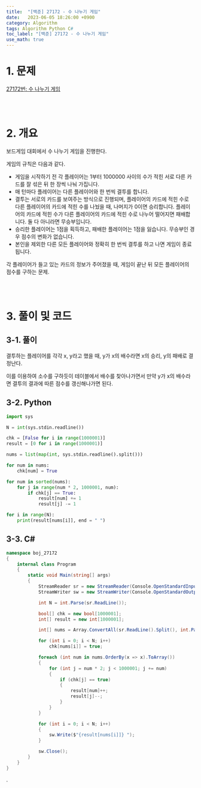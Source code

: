 ```yaml
---
title:  "[백준] 27172 - 수 나누기 게임"
date:   2023-06-05 18:26:00 +0900
category: Algorithm
tags: Algorithm Python C#
toc_label: "[백준] 27172 - 수 나누기 게임"
use_math: true
---
```


# 1. 문제
[27172번: 수 나누기 게임](https://www.acmicpc.net/problem/27172)


<br/>
<br/>

# 2. 개요
보드게임 대회에서 수 나누기 게임을 진행한다.

게임의 규칙은 다음과 같다.

- 게임을 시작하기 전 각 플레이어는 1부터 1000000 사이의 수가 적힌 서로 다른 카드를 잘 섞은 뒤 한 장씩 나눠 가집니다.
- 매 턴마다 플레이어는 다른 플레이어와 한 번씩 결투를 합니다.
- 결투는 서로의 카드를 보여주는 방식으로 진행되며, 플레이어의 카드에 적힌 수로 다른 플레이어의 카드에 적힌 수를 나눴을 때, 나머지가 0이면 승리합니다. 플레이어의 카드에 적힌 수가 다른 플레이어의 카드에 적힌 수로 나누어 떨어지면 패배합니다. 둘 다 아니라면 무승부입니다.
- 승리한 플레이어는 1점을 획득하고, 패배한 플레이어는 1점을 잃습니다. 무승부인 경우 점수의 변화가 없습니다.
- 본인을 제외한 다른 모든 플레이어와 정확히 한 번씩 결투를 하고 나면 게임이 종료됩니다.

각 플레이어가 들고 있는 카드의 정보가 주어졌을 때, 게임이 끝난 뒤 모든 플레이어의 점수를 구하는 문제.


<br/>
<br/>

# 3. 풀이 및 코드
## 3-1. 풀이
결투하는 플레이어를 각각 x, y라고 했을 때, y가 x의 배수라면 x의 승리, y의 패배로 결정난다.

이를 이용하여 소수를 구하듯이 테이블에서 배수를 찾아나가면서 만약 y가 x의 배수라면 결투의 결과에 따른 점수를 갱신해나가면 된다.

## 3-2. Python

```python
import sys

N = int(sys.stdin.readline())

chk = [False for i in range(1000001)]
result = [0 for i in range(1000001)]

nums = list(map(int, sys.stdin.readline().split()))

for num in nums:
    chk[num] = True

for num in sorted(nums):
    for j in range(num * 2, 1000001, num):
        if chk[j] == True:
            result[num] += 1
            result[j] -= 1

for i in range(N):
    print(result[nums[i]], end = " ")
```

## 3-3. C#

```csharp
namespace boj_27172
{
    internal class Program
    {
        static void Main(string[] args)
        {
            StreamReader sr = new StreamReader(Console.OpenStandardInput());
            StreamWriter sw = new StreamWriter(Console.OpenStandardOutput());

            int N = int.Parse(sr.ReadLine());

            bool[] chk = new bool[1000001];
            int[] result = new int[1000001];

            int[] nums = Array.ConvertAll(sr.ReadLine().Split(), int.Parse);

            for (int i = 0; i < N; i++)
                chk[nums[i]] = true;

            foreach (int num in nums.OrderBy(x => x).ToArray())
            {
                for (int j = num * 2; j < 1000001; j += num)
                {
                    if (chk[j] == true)
                    {
                        result[num]++;
                        result[j]--;
                    }
                }
            }

            for (int i = 0; i < N; i++)
            {
                sw.Write($"{result[nums[i]]} ");
            }

            sw.Close();
        }
    }
}
```

.